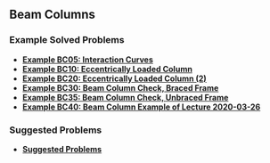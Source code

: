 ## Beam Columns

### Example Solved Problems

- **[Example BC05: Interaction Curves](BC05/RandW-CM-Interaction)**
- **[Example BC10: Eccentrically Loaded Column](BC10/index)**
- **[Example BC20: Eccentrically Loaded Column (2)](BC20/index)**
- **[Example BC30: Beam Column Check, Braced Frame](BC30/index)**
- **[Example BC35: Beam Column Check, Unbraced Frame](BC35/index)**
- **[Example BC40: Beam Column Example of Lecture 2020-03-26](BC40/Beam-Column-Example-BC40)**

### Suggested Problems

- **[Suggested Problems](BCPS/index)**

